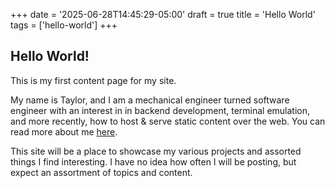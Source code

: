 +++
date = '2025-06-28T14:45:29-05:00'
draft = true
title = 'Hello World'
tags = ['hello-world']
+++

## Hello World!

This is my first content page for my site.

My name is Taylor, and I am a mechanical engineer turned software engineer with
an interest in in backend development, terminal emulation, and more recently,
how to host & serve static content over the web. You can read more about me
[here](../about).

This site will be a place to showcase my various projects and assorted things I
find interesting. I have no idea how often I will be posting, but expect an
assortment of topics and content.
